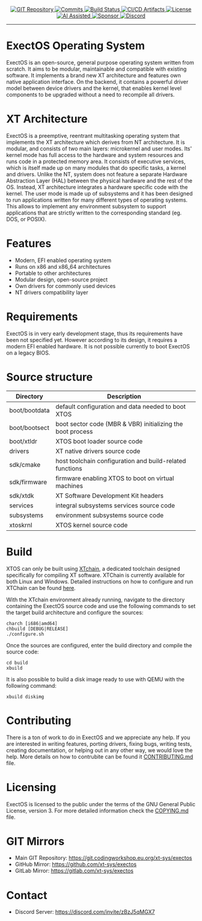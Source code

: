 <p align=center>
  <a href="https://git.codingworkshop.eu.org/xt-sys/exectos">
    <img alt="GIT Repository" src="https://img.shields.io/badge/Source-GIT-purple">
  </a>
  <a href="https://git.codingworkshop.eu.org/xt-sys/exectos/activity/monthly">
    <img alt="Commits" src="https://img.shields.io/github/commit-activity/m/xt-sys/exectos?label=Commits">
  </a>
  <a href="https://git.codingworkshop.eu.org/xt-sys/exectos/actions">
    <img alt="Build Status" src="https://codingworkshop.eu.org/actions.php?project=xt-sys/exectos">
  </a>
  <a href="https://artifacts.codingworkshop.eu.org/ExectOS/?C=M&O=D">
    <img alt="CI/CD Artifacts" src="https://img.shields.io/badge/Download-%F0%9F%A1%87-blueviolet">
  </a>
  <a href="https://git.codingworkshop.eu.org/xt-sys/exectos/src/branch/master/COPYING.md">
    <img alt="License" src="https://img.shields.io/badge/License-GPLv3-blue.svg">
  </a>
  <a href="https://exectos.eu.org/ai-assisted">
    <img alt="AI Assisted" src="https://img.shields.io/badge/AI-Assisted-darkcyan">
  </a>
  <a href="https://github.com/sponsors/xt-sys/">
    <img alt="Sponsor" src="https://img.shields.io/badge/Sponsor-%E2%9D%A4-red?logo=GitHub">
  </a>
  <a href="https://discord.com/invite/zBzJ5qMGX7">
    <img alt="Discord" src="https://img.shields.io/badge/Chat-Join%20Discord-success">
  </a>
</p>

---

# ExectOS Operating System
ExectOS is an open-source, general purpose operating system written from scratch. It aims to be modular,
maintainable and compatible with existing software. It implements a brand new XT architecture and features
own native application interface. On the backend, it contains a powerful driver model between device drivers
and the kernel, that enables kernel level components to be upgraded without a need to recompile all drivers.

# XT Architecture
ExectOS is a preemptive, reentrant multitasking operating system that implements the XT architecture which derives
from NT architecture. It is modular, and consists of two main layers: microkernel and user modes. Its' kernel mode has
full access to the hardware and system resources and runs code in a protected memory area. It consists of executive
services, which is itself made up on many modules that do specific tasks, a kernel and drivers. Unlike the NT, system
does not feature a separate Hardware Abstraction Layer (HAL) between the physical hardware and the rest of the OS.
Instead, XT architecture integrates a hardware specific code with the kernel. The user mode is made up of subsystems
and it has been designed to run applications written for many different types of operating systems. This allows to
implement any environment subsystem to support applications that are strictly written to the corresponding standard
(eg. DOS, or POSIX).

# Features
 * Modern, EFI enabled operating system
 * Runs on x86 and x86_64 architectures
 * Portable to other architectures
 * Modular design, open-source project
 * Own drivers for commonly used devices
 * NT drivers compatibility layer

# Requirements
ExectOS is in very early development stage, thus its requirements have been not specified yet. However according to its
design, it requires a modern EFI enabled hardware. It is not possible currently to boot ExectOS on a legacy BIOS.

# Source structure
| Directory        | Description                                                  |
|------------------|--------------------------------------------------------------|
| boot/bootdata    | default configuration and data needed to boot XTOS           |
| boot/bootsect    | boot sector code (MBR & VBR) initializing the boot process   |
| boot/xtldr       | XTOS boot loader source code                                 |
| drivers          | XT native drivers source code                                |
| sdk/cmake        | host toolchain configuration and build-related functions     |
| sdk/firmware     | firmware enabling XTOS to boot on virtual machines           |
| sdk/xtdk         | XT Software Development Kit headers                          |
| services         | integral subsystems services source code                     |
| subsystems       | environment subsystems source code                           |
| xtoskrnl         | XTOS kernel source code                                      |

# Build
XTOS can only be built using [XTchain](https://git.codingworkshop.eu.org/xt-sys/xtchain), a dedicated toolchain designed
specifically for compiling XT software. XTChain is currently available for both Linux and Windows. Detailed instructions
on how to configure and run XTChain can be found [here](https://exectos.eu.org/contributing/setting-up-xtchain).

With the XTchain environment already running, navigate to the directory containing the ExectOS source code and use the
following commands to set the target build architecture and configure the sources:
```
charch [i686|amd64]
chbuild [DEBUG|RELEASE]
./configure.sh
```
Once the sources are configured, enter the build directory and compile the source code:
```
cd build
xbuild
```
It is also possible to build a disk image ready to use with QEMU with the following command:
```
xbuild diskimg
```

# Contributing
There is a ton of work to do in ExectOS and we appreciate any help. If you are interested in writing features,
porting drivers, fixing bugs, writing tests, creating documentation, or helping out in any other way, we would
love the help. More details on how to contrubite can be found it [CONTRIBUTING.md](CONTRIBUTING.md) file.

# Licensing
ExectOS is licensed to the public under the terms of the GNU General Public License, version 3. For more
detailed information check the [COPYING.md](COPYING.md) file.

# GIT Mirrors
 * Main GIT Repository: https://git.codingworkshop.eu.org/xt-sys/exectos
 * GitHub Mirror: https://github.com/xt-sys/exectos
 * GitLab Mirror: https://gitlab.com/xt-sys/exectos

# Contact
 * Discord Server: https://discord.com/invite/zBzJ5qMGX7
